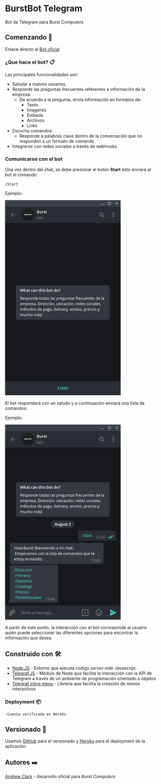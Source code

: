 # BurstBot Telegram
Bot de Telegram para Burst Computers

## Comenzando 🚀

Enlace directo al [Bot oficial](https://telegram.me/burstcomputers_bot)


### ¿Que hace el bot? 📋
Las principales funcionalidades son:

* Saludar a nuevos usuarios.
* Responde las preguntas frecuentes referentes a información de la empresa:
    * De acuerdo a la pregunta, envía información en formatos de:
       * Texto
       * Imagenes
       * Embeds
       * Archivos
       * Links
* Escucha comandos:
    * Responde a palabras clave dentro de la conversación que no responden a un formato de comando
* Integrarse con redes sociales a través de webhooks


### Comunicarse con el bot 
Una vez dentro del chat, se debe presionar el botón **Start**
ésto enviará al bot el comando:

```
/Start
```
Ejemplo: 

![](src/TL1.PNG)

El bot responderá con un saludo y a continuación enviará una lista de comandos:

Ejemplo:

![](src/TL2.PNG)

A partir de éste punto, la interacción con el bot corresponde al usuario quién puede seleccionar las diferentes opciones para encontrar la información que desea.

## Construido con 🛠️

* [Node.JS](https://nodejs.org/en/) - Entorno que ejecuta codigo _server-side_ Javascript.
* [Telegraf.JS](https://telegraf.js.org/) - Módulo de Node que facilita la interacción con la API de Telegram a través de un ambiente de programación orientado a objetos 
* [Telegraf inline menu](https://github.com/EdJoPaTo/telegraf-inline-menu) - Librería que facilita la creación de menús interactivos


### Deployment 📦

```
-Cuenta verificada en Heroku
```


## Versionado 📌

Usamos [GitHub](https://github.com/) para el versionado y [Heroku](https://www.heroku.com/) para el deployment de la aplicación.

## Autores ✒️


[Andrew Clark](https://github.com/andrewxxclark) - desarrollo oficial para  *Burst Computers* 
